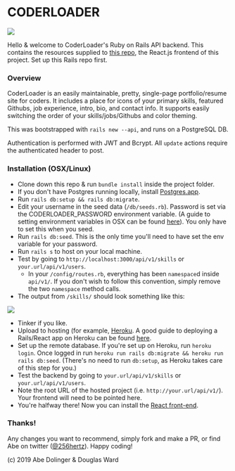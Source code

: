 # CODERLOADER

<image src="/public/downloads/demo.png" />

Hello & welcome to CoderLoader's Ruby on Rails API backend.  This contains the resources supplied to [this repo](https://github.com/wardou2/portfolio-react), the React.js frontend of this project.  Set up this Rails repo first.

### Overview

CoderLoader is an easily maintainable, pretty, single-page portfolio/resume site for coders. It includes a place for icons of your primary skills, featured Githubs, job experience, intro, bio, and contact info. It supports easily switching the order of your skills/jobs/Githubs and color theming.

This was bootstrapped with `rails new --api`, and runs on a PostgreSQL DB.  

Authentication is performed with JWT and Bcrypt.  All `update` actions require the authenticated header to post.

### Installation (OSX/Linux)

- Clone down this repo & run `bundle install` inside the project folder.
- If you don't have Postgres running locally, install [Postgres.app](https://postgresapp.com/downloads.html).
- Run `rails db:setup && rails db:migrate`.
- Edit your username in the seed data (`/db/seeds.rb`).  Password is set via the CODERLOADER_PASSWORD environment variable. (A guide to setting environment variables in OSX can be found [here](https://medium.com/@himanshuagarwal1395/setting-up-environment-variables-in-macos-sierra-f5978369b255)).  You only have to set this when you seed.
- Run `rails db:seed`.  This is the only time you'll need to have set the env variable for your password.  
- Run `rails s` to host on your local machine.
- Test by going to `http://localhost:3000/api/v1/skills` or `your.url/api/v1/users`.  
  - In your `/config/routes.rb`, everything has been `namespace`d inside `api/v1/`.  If you don't wish to follow this convention, simply remove the two `namespace` method calls.  
- The output from `/skills/` should look something like this:

<image src="/public/downloads/api-skills-response.png" />

- Tinker if you like.
- Upload to hosting (for example, [Heroku](http://www.heroku.com).  A good guide to deploying a Rails/React app on Heroku can be found [here](https://medium.com/coding-in-simple-english/deploying-rails-react-app-to-heroku-35e1829242ab).
- Set up the remote database.  If you're set up on Heroku, run `heroku login`.  Once logged in run `heroku run rails db:migrate && heroku run rails db:seed`.  (There's no need to run `db:setup`, as Heroku takes care of this step for you.)
- Test the backend by going to `your.url/api/v1/skills` or `your.url/api/v1/users`.
- Note the root URL of the hosted project (i.e. `http://your.url/api/v1/`).  Your frontend will need to be pointed here.
- You're halfway there!  Now you can install the [React front-end](https://github.com/wardou2/portfolio-react).

### Thanks!
Any changes you want to recommend, simply fork and make a PR, or find Abe on twitter ([@256hertz](http://twitter.com/256hertz)). Happy coding!

(c) 2019 Abe Dolinger & Douglas Ward
